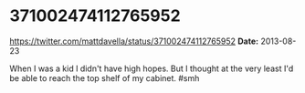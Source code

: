 # 371002474112765952
https://twitter.com/mattdavella/status/371002474112765952
**Date:** 2013-08-23

When I was a kid I didn't have high hopes. But I thought at the very least I'd be able to reach the top shelf of my cabinet. #smh
